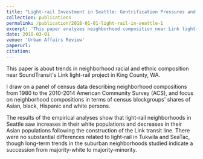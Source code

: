 ```yaml
---
title: "Light-rail Investment in Seattle: Gentrification Pressures and Trends in Neighborhood Ethnoracial Composition"
collection: publications
permalink: /publication/2018-01-01-light-rail-in-seattle-1
excerpt: 'This paper analyzes neighborhood composition near Link light-rail'
date: 2018-03-01
venue: 'Urban Affairs Review'
paperurl: 
citation: 
---
```

This paper is about trends in neighborhood racial and ethnic composition near SoundTransit's Link light-rail project in King County, WA. 

I draw on a panel of census data describing neighborhood compositions from 1980 to the 2010-2014 American Community Survey (ACS), and focus on neighborhood compositions in terms of census blockgroups' shares of Asian, black, Hispanic and white persons. 

The results of the empirical analyses show that light-rail neighborhoods in Seattle saw increases in their white populations and decreases in their Asian populations following the construction of the Link transit line. There were no substantial differences related to light-rail in Tukwila and SeaTac, though long-term trends in the suburban neighborhoods studied indicate a succession from majority-white to majority-minority.



